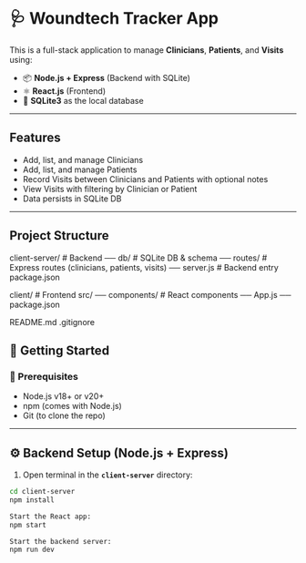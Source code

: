 ﻿# 🩺 Woundtech Tracker App

This is a full-stack application to manage **Clinicians**, **Patients**, and **Visits** using:

- 📦 **Node.js + Express** (Backend with SQLite)
- ⚛️ **React.js** (Frontend)
- 🧾 **SQLite3** as the local database

---

## Features

- Add, list, and manage Clinicians
- Add, list, and manage Patients
- Record Visits between Clinicians and Patients with optional notes
- View Visits with filtering by Clinician or Patient
- Data persists in SQLite DB

---

##  Project Structure


client-server/ # Backend
  ── db/ # SQLite DB & schema
  ── routes/ # Express routes (clinicians, patients, visits)
  ── server.js # Backend entry
  package.json

 client/ # Frontend
 src/
  ── components/ # React components
  ── App.js
  ── package.json

 README.md
.gitignore


## 🚀 Getting Started

### 📌 Prerequisites

- Node.js v18+ or v20+
- npm (comes with Node.js)
- Git (to clone the repo)

---

## ⚙️ Backend Setup (Node.js + Express)

1. Open terminal in the **`client-server`** directory:

```bash
cd client-server
npm install

Start the React app:
npm start

Start the backend server:
npm run dev
